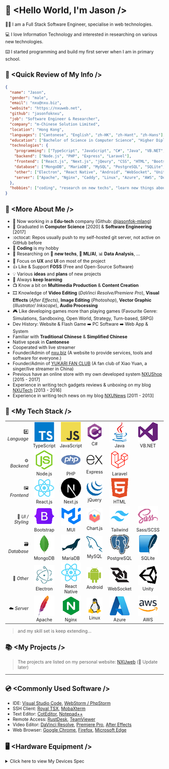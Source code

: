 # :wave: \<Hello World, I'm Jason />

:man_technologist: I am a Full Stack Software Engineer, specialise in web technologies.

:computer: I love Information Technology and interested in researching on various new technologies.

:keyboard: I started programming and build my first server when I am in primary school.

## :turtle: \<Quick Review of My Info />
```json
{
  "name": "Jason",
  "gender": "male",
  "email": "nxu@nxu.biz",
  "website": "https://nxuweb.net",
  "github": "jasonfoknxu",
  "job": "Software Engineer & Researcher",
  "company": "m-Chinese Solution Limited",
  "location": "Hong Kong",
  "languages": ["Cantonese", "English", "zh-HK", "zh-Hant", "zh-Hans"],
  "education": ["Bachelor of Science in Computer Science", "Higher Diploma in Software Engineering"],
  "technologies": {
    "programming": ["TypeScript", "JavaScript", "C#", "Java", "VB.NET", "Python"],
    "backend": ["Node.js", "PHP", "Express", "Laravel"],
    "frontend": ["React.js", "Next.js", "jQeury", "CSS", "HTML", "Bootstrap", "MUI", "Chart.js", "Tailwind", "Sass/SCSS"],
    "database": ["MongoDB", "MariaDB", "MySQL", "PostgreSQL", "SQLite", "Mongoose"],
    "other": ["Electron", "React Native", "Android", "WebSocket", "Unity", "ActionScript"],
    "server": ["Apache", "Nginx", "Caddy", "Linux", "Azure", "AWS", "Docker"]
  },
  "hobbies": ["coding", "research on new techs", "learn new things about IT", "watching live stream", "listening to music"]
}
```

## :floppy_disk: \<More About Me />
- :briefcase: Now working in a **Edu-tech** company (Github: [@jasonfok-mlang](https://github.com/jasonfok-mlang))
- :school: Graduated in **Computer Science** [2020] & **Software Engineering** [2017] 
- :octocat: Repos usually push to my self-hosted git server, not active on GitHub before
- :game_die: **Coding** is my hobby
- :star2: Researching on :rocket: **new techs**, :robot: **ML/AI**, :bar_chart: **Data Analysis**, ...
- :rainbow: Focus on **UX** and **UI** on most of the project
- :thumbsup: Like & Support **FOSS** (Free and Open-Source Software)
- :bulb: Various **ideas** and **plans** of new projects
- :book: Always **keep learning**
- :tv: Know a bit on **Multimedia Production** & **Content Creation**
- :film_strip: Knowledge of **Video Editing** (*DaVinci Resolve/Premiere Pro*), **Visual Effects** (*After Effects*), **Image Editing** (*Photoshop*), **Vector Graphic** (*Illustrator/
  Inkscape*), **Audio Processing**
- :video_game: Like developing games more than playing games (Favourite Genre: Simulations, Sandboxing, Open World, Strategy, Turn-based, SRPG)
- Dev History: Website & Flash Game :arrow_right: PC Software :arrow_right: Web App & System
- Familiar with **Traditional Chinese** & **Simplified Chinese**
- Native speak in **Cantonese**
- Cooperated with live streamer
- Founder/Admin of [nxu.biz](https://nxu.biz) (A website to provide services, tools and software for everyone.)
- Founder/Admin of [YUKARI FAN CLUB](https://yukari.top) (A fan club of Xiao Yuan, a singer/live streamer in China)
- Previous have an online store with my own developed system [NXUShop](https://shop.nxuweb.net) [2015 - 2017]
- Experience in writing tech gadgets reviews & unboxing on my blog [NXUTech](https://tech.nxuweb.net) [2013 - 2016]
- Experience in writing tech news on my blog [NXUNews](https://news.nxuweb.net) [2011 - 2013]

## :abacus: \<My Tech Stack />
|                             |                                                                                         |                                                                                             |                                                                                |                                                                                          |                                                                                                          |                                                                                                                                              |
|----------------------------:|:---------------------------------------------------------------------------------------:|:-------------------------------------------------------------------------------------------:|:------------------------------------------------------------------------------:|:----------------------------------------------------------------------------------------:|:--------------------------------------------------------------------------------------------------------:|:--------------------------------------------------------------------------------------------------------------------------------------------:|
|           :hash: *Language* | [![TypeScript](/icons/typescript.png)](https://www.typescriptlang.org/)<br />TypeScript | [![JavaScript](/icons/javascript.png)](https://www.ecma-international.org/)<br />JavaScript | [![C#](/icons/csharp.png)](https://learn.microsoft.com/dotnet/csharp/)<br />C# |               [![Java](/icons/java.png)](https://www.java.com/)<br />Java                | [![Visual Basic](/icons/visualstudio.png)](https://learn.microsoft.com/dotnet/visual-basic/)<br />VB.NET |                                     [![Python](/icons/python.png)](https://www.python.org/)<br />Python                                      |
|            :gear: *Backend* |            [![Node.js](/icons/nodejs.png)](https://nodejs.org/)<br />Node.js            |                   [![PHP](/icons/php.png)](https://www.php.net/)<br />PHP                   |    [![Express.js](/icons/express.png)](https://expressjs.com/)<br />Express    |           [![Lavarel](/icons/laravel.png)](https://laravel.com/)<br />Laravel            |                                                                                                          |                                                                                                                                              |
| :framed_picture: *Frontend* |           [![React.js](/icons/react.png)](https://reactjs.org/)<br />React.js           |              [![Next.js](/icons/nextjs.png)](https://nextjs.org/)<br />Next.js              |        [![jQuery](/icons/jquery.png)](https://jquery.com/)<br />jQuery         |             [![HTML](/icons/html5.png)](https://www.w3.org/html/)<br />HTML              |                                                                                                          |                                                                                                                                              |
|        :art: *UI / Styling* |     [![Bootstrap](/icons/bootstrap.png)](https://getbootstrap.com/)<br />Bootstrap      |                 [![Material UI](/icons/mui.png)](https://mui.com/)<br />MUI                 |   [![Chart.js](/icons/chartjs.png)](https://www.chartjs.org/)<br />Chart.js    |     [![tailwindcss](/icons/tailwindcss.png)](https://tailwindcss.com/)<br />Tailwind     |                    [![SASS](/icons/sass.png)](https://sass-lang.com/)<br />Sass/SCSS                     |                                         [![CSS](/icons/css3.png)](https://www.w3.org/CSS/)<br />CSS                                          |
|  :card_file_box: *Database* |        [![Mongo DB](/icons/mongodb.png)](https://www.mongodb.com/)<br />MongoDB         |             [![MariaDB](/icons/mariadb.png)](https://mariadb.org/)<br />MariaDB             |        [![MySQL](/icons/mysql.png)](https://www.mysql.com/)<br />MySQL         |  [![PostgreSQL UI](/icons/postgresql.png)](https://www.postgresql.org/)<br />PostgreSQL  |                   [![SQLite](/icons/sqlite.png)](https://www.sqlite.org/)<br />SQLite                    |                                  [![Mongoose](/icons/mongoose.png)](https://mongoosejs.com/)<br />Mongoose                                   |
|          :minidisc: *Other* |      [![Electron](/icons/electron.png)](https://www.electronjs.org/)<br />Electron      |       [![React Native](/icons/react.png)](https://reactnative.dev/)<br />React Native       |    [![Android](/icons/android.png)](https://www.android.com/)<br />Android     | [![WebSocket](/icons/websocket.png)](https://websockets.spec.whatwg.org/)<br />WebSocket |                       [![Unity](/icons/unity.png)](https://unity.com/)<br />Unity                        | [![ActionScript](/icons/actionscript.png)](https://help.adobe.com/en_US/FlashPlatform/reference/actionscript/3/index.html)<br />ActionScript |
|            :cloud: *Server* |          [![Apache](/icons/apache.png)](https://httpd.apache.org/)<br />Apache          |               [![Nginx](/icons/nginx.png)](https://www.nginx.com/)<br />Nginx               |   [![Linux](/icons/linux.png)](https://www.linuxfoundation.org/)<br />Linux    |     [![Microsoft Azure](/icons/azure.png)](https://azure.microsoft.com/)<br />Azure      |                [![Amazon Web Services](/icons/aws.png)](https://aws.amazon.com/)<br />AWS                |                                     [![Docker](/icons/docker.png)](https://www.docker.com/)<br />Docker                                      |
> and my skill set is keep extending...


## :books: \<My Projects />

> The projects are listed on my personal website: [NXUweb](https://www.nxuweb.net/) (:construction: Update later)

---

## :cd: \<Commonly Used Software />
- IDE: [Visual Studio Code](https://code.visualstudio.com), [WebStorm / PhpStorm](https://www.jetbrains.com)
- SSH Client: [Royal TSX](https://royalapps.com/ts/), [MobaXterm](https://mobaxterm.mobatek.net)
- Text Editor: [CotEditor](https://coteditor.com/), [Notepad++](https://notepad-plus-plus.org/)
- Remote Access: [RustDesk](https://rustdesk.com), [TeamViewer](https://www.teamviewer.com/)
- Video Editor: [DaVinci Resolve](https://www.blackmagicdesign.com/products/davinciresolve), [Premiere Pro](https://www.adobe.com/products/premiere.html), [After Effects](https://www.adobe.com/products/aftereffects.html)
- Web Browser: [Google Chrome](https://www.google.com/chrome/), [Firefox](https://www.mozilla.org/firefox/), [Microsoft Edge](https://www.microsoft.com/edge/)


## :desktop_computer: \<Hardware Equipment />
<details>
  <summary>Click here to view My Devices Spec</summary>

#### Server
|        |                                     Lab Server                                     |     |                        Web & DB Server                         |     |                                     VM Server                                      |
|-------:|:----------------------------------------------------------------------------------:|-----|:--------------------------------------------------------------:|-----|:----------------------------------------------------------------------------------:|
|    CPU |                               Intel Xeon E5-2690 v3                                |     |                       Intel Core i3-8100                       |     |                                Intel Core i7-2600K                                 |
|     MB |                                Asus X99-E WS/USB3.1                                |     |                       Asus PRIME Q370M-C                       |     |                                   Asus P8P67 Pro                                   |
|    RAM |                     Micron DDR4 2400 32GB ECC REG * 8 (256GB)                      |     |             ADATA Premier DDR4 2666 8GB * 2 (16GB)             |     | Corsair Vengeance DDR3 1600 8GB * 2<br />ADATA XPG Gaming DDR3 1600 2GB * 2 (20GB) |
|    GPU |                          MSI GeForce GTX 970 GAMING 100ME                          |     |                              ---                               |     |                                        ---                                         |
| Cooler |                                   Noctua NH-D15S                                   |     |                              ---                               |     |                              Thermalright Venomous X                               |
|    SSD | Samsung 970 EVO Plus, Crucial MX500,<br />Lexar NM610, Samsung 840 PRO, Intel 545s |     | WD Black 500GB [2018] PCIe 3 NVMe * 2 (RAID 1)<br />Intel 545s |     |                                        ---                                         |
|    HDD |                       HGST 3TB, Hitachi 2TB, Toshiba 3TB * 4                       |     |                              ---                               |     |                                    Toshiba 3TB                                     |
|    PSU |                                 FSP AURUM PT 850W                                  |     |                    Antec NE550G NeoEco Gold                    |     |                                   Corsair HX750                                    |
|     OS |                                       UNRAID                                       |     |                             Debian                             |     |                                     Proxmox VE                                     |

#### Workstation / PC
|        |                            Workstation 0                            |     |                       Mac Studio                       |     |                         PC 1                          |
|-------:|:-------------------------------------------------------------------:|-----|:------------------------------------------------------:|-----|:-----------------------------------------------------:|
|    CPU |                          AMD Ryzen 9 5950X                          |     |                      Apple M1 Max                      |     |                  Intel Core i5-8400                   |
|     MB |                    Asus ProArt X570-Creator WiFi                    |     |                          ---                           |     |               ASRock DESKMINI 310W H310               |
|    RAM |           Team T-Create Expert 32GB DDR4 3600 * 4 (128GB)           |     |                   Apple 64GB LPDDR5                    |     | G.Skill Ripjaws DDR4 SO-DIMM DDR4-2400 8GB * 2 (16GB) |
|    GPU |                    MSI RTX 3060 Ti GAMING Z TRIO                    |     |                  Apple M1 Max 32-Core                  |     |                          ---                          |
| Cooler |                    Arctic Liquid Freezer II 360                     |     |                          ---                           |     |                          ---                          |
|    SSD | WD BLACK SN850 1TB PCIe 4 NVMe<br />PNY XLR8 CS3040 2TB PCIe 4 NVMe |     | Apple 1TB<br />Gigabyte AORUS NVMe Gen4 2TB (external) |     |    HP EX920 PCIe 3 NVMe 512GB, Samsung 860 EVO 1TB    |
|    PSU |                         ASUS ROG STRIX 850G                         |     |                          ---                           |     |                        ASRock                         |
|     OS |                               Windows                               |     |                         macOS                          |     |                   Windows & Manjaro                   |

#### NAS
|     |            QNAP TS-831X             |     |          Synology DS918+           |     |            Custom NAS             |
|----:|:-----------------------------------:|-----|:----------------------------------:|-----|:---------------------------------:|
| CPU |    Annapurna Labs Alpine AL-314     |     |        Intel Celeron J3455         |     |        Intel Celeron J3160        |
|  MB |                 ---                 |     |                ---                 |     |         ASRock J3160-ITX          |
| RAM |              DDR3 8GB               |     |              DDR3 4GB              |     | Kingston DDR3L 1600 4GB * 2 (8GB) |
| HDD | WD Ultrastar HC320 8TB * 8 (RAID 6) |     | Seagate IronWolf 6TB * 4 (RAID 10) |     |          Toshiba 3TB * 4          |
|  OS |                 QTS                 |     |                DSM                 |     |          openmediavault           |

#### Laptop
|     | Acer Chromebook Spin 714 |     |      Lenovo Thinkpad T460p      |
|----:|:------------------------:|-----|:-------------------------------:|
| CPU |   Intel Core i5-1235U    |     |      Intel Core i7-6820HQ       |
| RAM |         DDR4 8GB         |     |       DDR4 8GB * 2 (16GB)       |
| GPU |  Intel Iris Xe Graphics  |     |      Nvidia GeForce 940MX       |
| SSD |          256GB           |     | Crucial MX300<br />LiteOn 128GB |
|  OS |        Chrome OS         |     |             Manjaro             |

</details>
